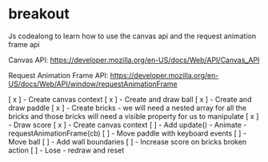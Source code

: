 # breakout
Js codealong to learn how to use the canvas api and the request animation frame api

Canvas API:
https://developer.mozilla.org/en-US/docs/Web/API/Canvas_API

Request Animation Frame API:
https://developer.mozilla.org/en-US/docs/Web/API/window/requestAnimationFrame

[ x ] - Create canvas context
[ x ] - Create and draw ball
[ x ] - Create and draw paddle
[ x ] - Create bricks - we will need a nested array for all the bricks and those bricks will need a visible property for us to manipulate
[ x ] - Draw score
[ x ] - Create canvas context
[ ] - Add update() - Animate - requestAnimationFrame(cb)
[ ] - Move paddle with keyboard events 
[ ] - Move ball
[ ] - Add wall boundaries 
[ ] - Increase score on bricks broken action
[ ] - Lose - redraw and reset 